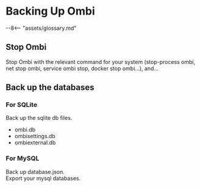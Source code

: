 # Backing Up Ombi

 --8<-- "assets/glossary.md"

## Stop Ombi

Stop Ombi with the relevant command for your system (stop-process ombi, net stop ombi, service ombi stop, docker stop ombi...), and...

## Back up the databases

### For SQLite

Back up the sqlite db files.

- ombi.db
- ombisettings.db
- ombiexternal.db

### For MySQL

Back up database.json.  
Export your mysql databases.
